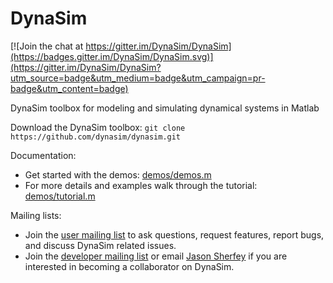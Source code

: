 # DynaSim

[![Join the chat at https://gitter.im/DynaSim/DynaSim](https://badges.gitter.im/DynaSim/DynaSim.svg)](https://gitter.im/DynaSim/DynaSim?utm_source=badge&utm_medium=badge&utm_campaign=pr-badge&utm_content=badge)

DynaSim toolbox for modeling and simulating dynamical systems in Matlab

Download the DynaSim toolbox:
`git clone https://github.com/dynasim/dynasim.git`

Documentation:
- Get started with the demos: [demos/demos.m](https://github.com/DynaSim/DynaSim/blob/master/demos/demos.m)
- For more details and examples walk through the tutorial: [demos/tutorial.m](https://github.com/DynaSim/DynaSim/blob/master/demos/tutorial.m)

Mailing lists:
- Join the [user mailing list](https://groups.google.com/forum/#!forum/dynasim-users) to ask questions, request features, report bugs, and discuss DynaSim related issues.
- Join the [developer mailing list](https://groups.google.com/forum/#!forum/dynasim-developers) or email [Jason Sherfey](http://jasonsherfey.com/) if you are interested in becoming a collaborator on DynaSim.
